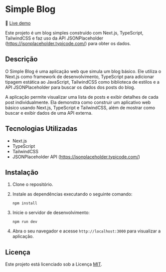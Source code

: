 # Simple Blog

🛑 [Live demo](https://vb-simple-nextjs-blog.vercel.app/)

Este projeto é um blog simples construído com Next.js, TypeScript, TailwindCSS e faz uso da API JSONPlaceholder (https://jsonplaceholder.typicode.com/) para obter os dados.

## Descrição

O Simple Blog é uma aplicação web que simula um blog básico. Ele utiliza o Next.js como framework de desenvolvimento, TypeScript para adicionar tipagem estática ao JavaScript, TailwindCSS como biblioteca de estilos e a API JSONPlaceholder para buscar os dados dos posts do blog.

A aplicação permite visualizar uma lista de posts e exibir detalhes de cada post individualmente. Ela demonstra como construir um aplicativo web básico usando Next.js, TypeScript e TailwindCSS, além de mostrar como buscar e exibir dados de uma API externa.

## Tecnologias Utilizadas

- Next.js
- TypeScript
- TailwindCSS
- JSONPlaceholder API (https://jsonplaceholder.typicode.com/)

## Instalação

1. Clone o repositório.
2. Instale as dependências executando o seguinte comando:

   ```shell
   npm install
   ```

3. Inicie o servidor de desenvolvimento:

   ```shell
   npm run dev
   ```

4. Abra o seu navegador e acesse `http://localhost:3000` para visualizar a aplicação.

## Licença

Este projeto está licenciado sob a Licença [MIT](LICENSE).
